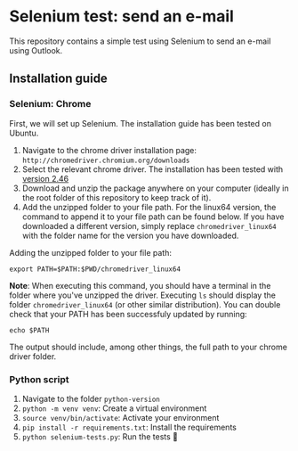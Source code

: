 # Selenium test: send an e-mail

This repository contains a simple test using Selenium to send an e-mail using Outlook.

## Installation guide

### Selenium: Chrome
First, we will set up Selenium. The installation guide has been tested on Ubuntu.

1. Navigate to the chrome driver installation page: `http://chromedriver.chromium.org/downloads`
2. Select the relevant chrome driver. The installation has been tested with [version 2.46](https://chromedriver.storage.googleapis.com/index.html?path=2.46/)
3. Download and unzip the package anywhere on your computer (ideally in the root folder of this repository to keep track of it).
4. Add the unzipped folder to your file path. For the linux64 version, the command to append it to your file path can be found below. If you have downloaded a different version, simply replace `chromedriver_linux64` with the folder name for the version you have downloaded. 

Adding the unzipped folder to your file path:
```
export PATH=$PATH:$PWD/chromedriver_linux64
```
**Note**: When executing this command, you should have a terminal in the folder where you've unzipped the driver. Executing `ls` should display the folder `chromedriver_linux64` (or other similar distribution).
You can double check that your PATH has been successfuly updated by running:
```
echo $PATH
```
The output should include, among other things, the full path to your chrome driver folder.

### Python script

1. Navigate to the folder `python-version`
2. `python -m venv venv`: Create a virtual environment
3. `source venv/bin/activate`: Activate your environment
4. `pip install -r requirements.txt`: Install the requirements
5. `python selenium-tests.py`: Run the tests :tada:
